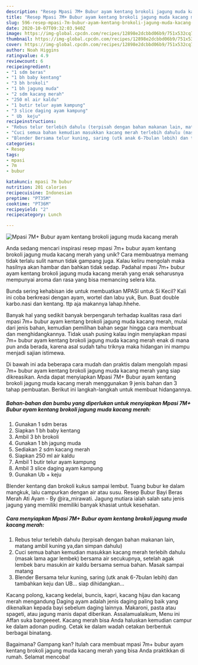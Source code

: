 ```yaml
---
description: "Resep Mpasi 7M+ Bubur ayam kentang brokoli jagung muda kacang merah yang Enak Banget"
title: "Resep Mpasi 7M+ Bubur ayam kentang brokoli jagung muda kacang merah yang Enak Banget"
slug: 596-resep-mpasi-7m-bubur-ayam-kentang-brokoli-jagung-muda-kacang-merah-yang-enak-banget
date: 2020-10-07T09:32:03.940Z
image: https://img-global.cpcdn.com/recipes/12898e2dcbbd06b9/751x532cq70/mpasi-7m-bubur-ayam-kentang-brokoli-jagung-muda-kacang-merah-foto-resep-utama.jpg
thumbnail: https://img-global.cpcdn.com/recipes/12898e2dcbbd06b9/751x532cq70/mpasi-7m-bubur-ayam-kentang-brokoli-jagung-muda-kacang-merah-foto-resep-utama.jpg
cover: https://img-global.cpcdn.com/recipes/12898e2dcbbd06b9/751x532cq70/mpasi-7m-bubur-ayam-kentang-brokoli-jagung-muda-kacang-merah-foto-resep-utama.jpg
author: Noah Higgins
ratingvalue: 4.9
reviewcount: 6
recipeingredient:
- "1 sdm beras"
- "1 bh baby kentang"
- "3 bh brokoli"
- "1 bh jagung muda"
- "2 sdm kacang merah"
- "250 ml air kaldu"
- "1 butir telur ayam kampung"
- "3 slice daging ayam kampung"
- " Ub  keju"
recipeinstructions:
- "Rebus telur terlebih dahulu (terpisah dengan bahan makanan lain, matang ambil kuning ya,dan simpan dahulu)"
- "Cuci semua bahan kemudian masukkan kacang merah terlebih dahulu (masak lama agar lembek) bersama air secukupnya, setelah agak lembek baru masukin air kaldu bersama semua bahan. Masak sampai matang"
- "Blender Bersama telur kuning, saring (utk anak 6-7bulan lebih) dan tambahkan keju dan UB... siap dihidangkan..."
categories:
- Resep
tags:
- mpasi
- 7m
- bubur

katakunci: mpasi 7m bubur 
nutrition: 201 calories
recipecuisine: Indonesian
preptime: "PT35M"
cooktime: "PT36M"
recipeyield: "2"
recipecategory: Lunch

---
```



![Mpasi 7M+ Bubur ayam kentang brokoli jagung muda kacang merah](https://img-global.cpcdn.com/recipes/12898e2dcbbd06b9/751x532cq70/mpasi-7m-bubur-ayam-kentang-brokoli-jagung-muda-kacang-merah-foto-resep-utama.jpg)

Anda sedang mencari inspirasi resep mpasi 7m+ bubur ayam kentang brokoli jagung muda kacang merah yang unik? Cara membuatnya memang tidak terlalu sulit namun tidak gampang juga. Kalau keliru mengolah maka hasilnya akan hambar dan bahkan tidak sedap. Padahal mpasi 7m+ bubur ayam kentang brokoli jagung muda kacang merah yang enak seharusnya mempunyai aroma dan rasa yang bisa memancing selera kita.

Bunda sering kehabisan ide untuk membuatkan MPASI untuk Si Kecil? Kali ini coba berkreasi dengan ayam, wortel dan labu yuk, Bun. Buat double karbo.nasi dan kentang. ttp aja makannya lahap.hhehe.

Banyak hal yang sedikit banyak berpengaruh terhadap kualitas rasa dari mpasi 7m+ bubur ayam kentang brokoli jagung muda kacang merah, mulai dari jenis bahan, kemudian pemilihan bahan segar hingga cara membuat dan menghidangkannya. Tidak usah pusing kalau ingin menyiapkan mpasi 7m+ bubur ayam kentang brokoli jagung muda kacang merah enak di mana pun anda berada, karena asal sudah tahu triknya maka hidangan ini mampu menjadi sajian istimewa.


Di bawah ini ada beberapa cara mudah dan praktis dalam mengolah mpasi 7m+ bubur ayam kentang brokoli jagung muda kacang merah yang siap dikreasikan. Anda dapat menyiapkan Mpasi 7M+ Bubur ayam kentang brokoli jagung muda kacang merah menggunakan 9 jenis bahan dan 3 tahap pembuatan. Berikut ini langkah-langkah untuk membuat hidangannya.

<!--inarticleads1-->

##### Bahan-bahan dan bumbu yang diperlukan untuk menyiapkan Mpasi 7M+ Bubur ayam kentang brokoli jagung muda kacang merah:

1. Gunakan 1 sdm beras
1. Siapkan 1 bh baby kentang
1. Ambil 3 bh brokoli
1. Gunakan 1 bh jagung muda
1. Sediakan 2 sdm kacang merah
1. Siapkan 250 ml air kaldu
1. Ambil 1 butir telur ayam kampung
1. Ambil 3 slice daging ayam kampung
1. Gunakan  Ub + keju


Blender kentang dan brokoli kukus sampai lembut. Tuang bubur ke dalam mangkuk, lalu campurkan dengan air atau susu. Resep Bubur Bayi Beras Merah Ati Ayam - By @ira_mirawati. Jagung mutiara ialah salah satu jenis jagung yang memiliki memiliki banyak khasiat untuk kesehatan. 

<!--inarticleads2-->

##### Cara menyiapkan Mpasi 7M+ Bubur ayam kentang brokoli jagung muda kacang merah:

1. Rebus telur terlebih dahulu (terpisah dengan bahan makanan lain, matang ambil kuning ya,dan simpan dahulu)
1. Cuci semua bahan kemudian masukkan kacang merah terlebih dahulu (masak lama agar lembek) bersama air secukupnya, setelah agak lembek baru masukin air kaldu bersama semua bahan. Masak sampai matang
1. Blender Bersama telur kuning, saring (utk anak 6-7bulan lebih) dan tambahkan keju dan UB... siap dihidangkan...


Kacang polong, kacang kedelai, buncis, kapri, kacang hijau dan kacang merah mengandung Daging ayam adalah jenis daging paling baik yang dikenalkan kepada bayi sebelum daging lainnya. Makaroni, pasta atau spageti, atau jagung manis dapat diberikan. Assalamualaikum, Menu ini Affan suka bangeeeet. Kacang merah bisa Anda haluskan kemudian campur ke dalam adonan puding. Cetak ke dalam wadah cetakan berbentuk berbagai binatang. 

Bagaimana? Gampang kan? Itulah cara membuat mpasi 7m+ bubur ayam kentang brokoli jagung muda kacang merah yang bisa Anda praktikkan di rumah. Selamat mencoba!
